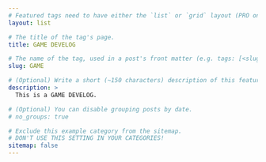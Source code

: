 ```yaml
---
# Featured tags need to have either the `list` or `grid` layout (PRO only).
layout: list

# The title of the tag's page.
title: GAME DEVELOG

# The name of the tag, used in a post's front matter (e.g. tags: [<slug>]).
slug: GAME

# (Optional) Write a short (~150 characters) description of this featured tag.
description: >
  This is a GAME DEVELOG.

# (Optional) You can disable grouping posts by date.
# no_groups: true

# Exclude this example category from the sitemap.
# DON'T USE THIS SETTING IN YOUR CATEGORIES!
sitemap: false
---
```

